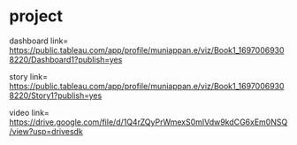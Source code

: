 # project

dashboard link= https://public.tableau.com/app/profile/muniappan.e/viz/Book1_16970069308220/Dashboard1?publish=yes


story link= https://public.tableau.com/app/profile/muniappan.e/viz/Book1_16970069308220/Story1?publish=yes

video link= https://drive.google.com/file/d/1Q4rZQyPrWmexS0mIVdw9kdCG6xEm0NSQ/view?usp=drivesdk
